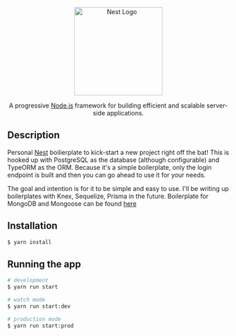 <p align="center">
  <a href="http://nestjs.com/" target="blank"><img src="https://nestjs.com/img/logo-small.svg" width="200" alt="Nest Logo" /></a>
</p>

  <p align="center">A progressive <a href="http://nodejs.org" target="_blank">Node.js</a> framework for building efficient and scalable server-side applications.</p>

## Description

Personal [Nest](https://github.com/nestjs/nest) boilierplate to kick-start a new project right off the bat! This is hooked up with PostgreSQL as the database (although configurable) and TypeORM as the ORM. Because it's a simple boilerplate, only the login endpoint is built and then you can go ahead to use it for your needs.

The goal and intention is for it to be simple and easy to use. I'll be writing up boilerplates with Knex, Sequelize, Prisma in the future. Boilerplate for MongoDB and Mongoose can be found [here](https://github.com/SirPhemmiey/nestjs-mongoose-boilerplate)

## Installation

```bash
$ yarn install
```

## Running the app

```bash
# development
$ yarn run start

# watch mode
$ yarn run start:dev

# production mode
$ yarn run start:prod
```
